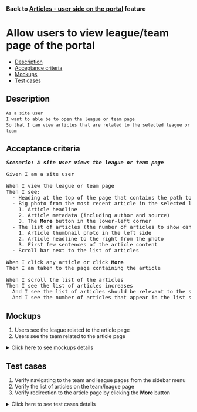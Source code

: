 ### Back to [Articles - user side on the portal](../../) feature

# Allow users to view league/team page of the portal

- [Description](#description)
- [Acceptance criteria](#acceptance-criteria)
- [Mockups](#mockups)
- [Test cases](#test-cases)

## Description

    As a site user
    I want to able be to open the league or team page
    So that I can view articles that are related to the selected league or team

## Acceptance criteria
<pre>
<b><i>Scenario: A site user views the league or team page</i></b>

Given I am a site user

When I view the league or team page
Then I see:
  - Heading at the top of the page that contains the path to the page (example: NBA\AFC South\Tennessee)
  - Big photo from the most recent article in the selected league or team with the square on the right side of the photo that contains:
    1. Article headline
    2. Article metadata (including author and source)
    3. The <b>More</b> button in the lower-left corner
  - The list of articles (the number of articles to show can be specified in the CMS) located below the photo from the most recent article including:
    1. Article thumbnail photo in the left side
    2. Article headline to the right from the photo
    3. First few sentences of the article content
  - Scroll bar next to the list of articles

When I click any article or click <b>More</b>
Then I am taken to the page containing the article

When I scroll the list of the articles
Then I see the list of articles increases
  And I see the list of articles should be relevant to the selected league or team topics
  And I see the number of articles that appear in the list should be defined in the CMS
</pre>

## Mockups

1. Users see the league related to the article page
2. Users see the team related to the article page

<details>
  <summary>Click here to see mockups details</summary>

**1. Users see the league related to the article page:**

![Users see the league related to the article page](/products/sports_hub_portal/web_application_features/articles_user_side/images/league_page.png)

**2. Users see the team related to the article page:**

![Users see the team related to the article page](/products/sports_hub_portal/web_application_features/articles_user_side/images/team_page.png)

</details>

## Test cases

1. Verify navigating to the team and league pages from the sidebar menu
2. Verify the list of articles on the team/league page
3. Verify redirection to the article page by clicking the <b>More</b> button

<details>
  <summary>Click here to see test cases details</summary>

### **#1. Verify navigating to the team and league pages from the sidebar menu**

|Preconditions|Steps|Expected result
--------------|-----|----------
||1) Examine the main menu</br>2) Select the sports category (NBA)</br>3) Select the subcategory (AFC South)</br>4) Select a team (Tennessee)|2) Submenu with subcategories opens</br>3) Submenu with teams opens</br>4) The user is redirected to the Tennessee team page|

### **#2. Verify the list of articles on the team/league page**

|Preconditions|Steps|Expected result
--------------|-----|----------
|The user is on the team page|1) Examine the list of articles|1) The list of articles is relevant to the selected team|

### **#3. Verify redirection to the article page by clicking the More button**

|Preconditions|Steps|Expected result
--------------|-----|----------
|The user is on the team page|1) Click **More** in the main article section|1) The user is redirected to the article page|

</details>
